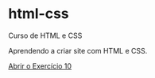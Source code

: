 # html-css

Curso de HTML e CSS

Aprendendo a criar site com HTML e CSS.

<a href="https://ernaniamorim.github.io/html-css/exercicios/desafio010/android.html" target="_blank">Abrir o Exercício 10<a>
